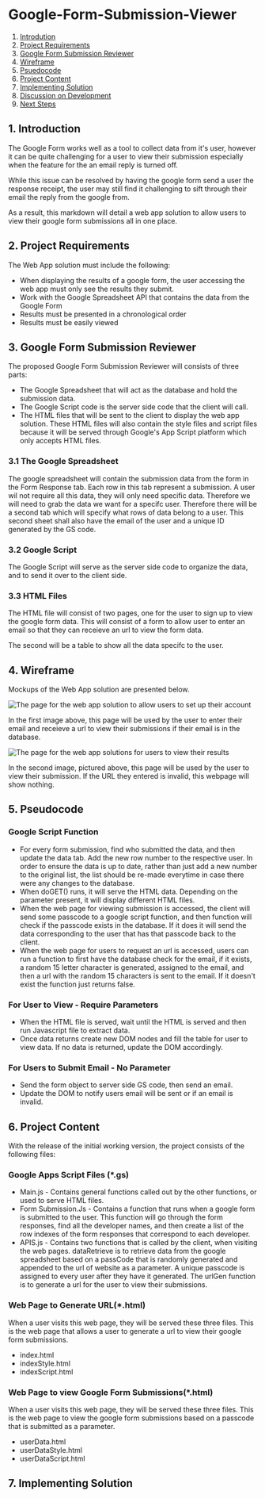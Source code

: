 # Google-Form-Submission-Viewer
1. [Introdution](##1.-Introduction)
2. [Project Requirements](##2.-Project-Requirements)
3. [Google Form Submission Reviewer](##3.-Google-Form-Submission-Reviewer)
4. [Wireframe](##4.-Wireframe)
5. [Psuedocode](##5.-Psuedocode)
6. [Project Content](##6.-Project-Content)
7. [Implementing Solution](##7.-Implementing-Solution)
8. [Discussion on Development](##8.-Discussion-on-Development)
9. [Next Steps](##9.-Next-Steps)

## 1. Introduction
The Google Form works well as a tool to collect data from it's user, however it can be quite challenging for a user to view their submission especially when the feature for the an email reply is turned off.

While this issue can be resolved by having the google form send a user the response receipt, the user may still find it challenging to sift through their email the reply from the google from.

As a result, this markdown will detail a web app solution to allow users to view their google form submissions all in one place.

## 2. Project Requirements
The Web App solution must include the following:
- When displaying the results of a google form, the user accessing the web app must only see the results they submit.
- Work with the Google Spreadsheet API that contains the data from the Google Form
- Results must be presented in a chronological order
- Results must be easily viewed

## 3. Google Form Submission Reviewer
The proposed Google Form Submission Reviewer will consists of three parts:
- The Google Spreadsheet that will act as the database and hold the submission data.
- The Google Script code is the server side code that the client will call.
- The HTML files that will be sent to the client to display the web app solution. These HTML files will also contain the style files and script files because it will be served through Google's App Script platform which only accepts HTML files.

### 3.1 The Google Spreadsheet
The google spreadsheet will contain the submission data from the form in the Form Response tab. Each row in this tab represent a submission. A user wil not require all this data, they will only need specific data.  Therefore we will need to grab the data we want for a specifc user. Therefore there will be a second tab which will specify what rows of data belong to a user. This second sheet shall also have the email of the user and a unique ID generated by the GS code.

### 3.2 Google Script
The Google Script will serve as the server side code to organize the data, and to send it over to the client side.

### 3.3 HTML Files
The HTML file will consist of two pages, one for the user to sign up to view the google form data. This will consist of a form to allow user to enter an email so that they can receieve an url to view the form data.

The second will be a table to show all the data specifc to the user.

## 4. Wireframe
Mockups of the Web App solution are presented below.

![The page for the web app solution to allow users to set up their account](Wireframes/Web1366–2.png)

In the first image above, this page will be used by the user to enter their email and receieve a url to view their submissions if their email is in the database. 

![The page for the web app solutions for users to view their results](Wireframes/Web1366–1.png)

In the second image, pictured above, this page will be used by the user to view their submission. If the URL they entered is invalid, this webpage will show nothing.

## 5. Pseudocode 
### Google Script Function
- For every form submission, find who submitted the data, and then update the data tab. Add the new row number to the respective user. In order to ensure the data is up to date, rather than just add a new number to the original list, the list should be re-made everytime in case there were any changes to the database.
- When doGET() runs, it will serve the HTML data. Depending on the parameter present, it will display different HTML files.
- When the web page for viewing submission is accessed, the client will send some passcode to a google script function, and then function will check if the passcode exists in the database. If it does it will send the data corresponding to the user that has that passcode back to the client. 
- When the web page for users to request an url is accessed, users can run a function to first have the database check for the email, if it exists, a random 15 letter character is generated, assigned to the email, and then a url with the random 15 characters is sent to the email. If it doesn't exist the function just returns false.
### For User to View - Require Parameters
- When the HTML file is served, wait until the HTML is served and then run Javascript file to extract data.
- Once data returns create new DOM nodes and fill the table for user to view data. If no data is returned, update the DOM accordingly.
### For Users to Submit Email - No Parameter
- Send the form object to server side GS code, then send an email.
- Update the DOM to notify users email will be sent or if an email is invalid.

## 6. Project Content
With the release of the initial working version, the project consists of the following files:

### Google Apps Script Files (*.gs)
- Main.js - Contains general functions called out by the other functions, or used to serve HTML files.
- Form Submission.Js - Contains a function that runs when a google form is submitted to the user. This function will go through the form responses, find all the developer names, and then create a list of the row indexes of the form responses that correspond to each developer.
- APIS.js - Contains two functions that is called by the client, when visiting the web pages. dataRetrieve is to retrieve data from the google spreadsheet based on a passCode that is randomly generated and appended to the url of website as a parameter. A unique passcode is assigned to every user after they have it generated. The urlGen function is to generate a url for the user to view their submissions.

### Web Page to Generate URL(*.html)
When a user visits this web page, they will be served these three files. This is the web page that allows a user to generate a url to view their google form submissions.
- index.html
- indexStyle.html
- indexScript.html

### Web Page to view Google Form Submissions(*.html)
When a user visits this web page, they will be served these three files. This is the web page to view the google form submissions based on a passcode that is submitted as a parameter.
- userData.html
- userDataStyle.html
- userDataScript.html

## 7. Implementing Solution
